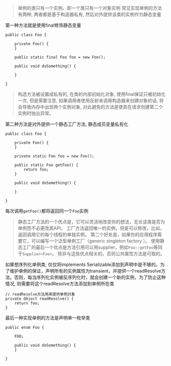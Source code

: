 >单例的类只有一个实例。即一个类只有一个对象实例
常见实现单例的方法有两种, 两者都是基于构造器私有, 然后对外提供该类的实例作为静态变量

第一种方法就是使用final修饰静态变量
```
public class Foo {

	private Foo() {
	}

	public static final Foo foo = new Foo();

	public void doSomething() {

	}

}
```
>构造方法被设置成私有的, 在类的内部初始化对象, 使用final保证只被初始化一次, 但是需要注意, 如果调用者使用反射来调用构造器来创建对象的话, 将会导致内存中出现两个实例对象, 对此避免的方法是使其在请求创建第二个实例时抛出异常。

第二种方法是对外提供一个静态工厂方法, 静态成员变量私有化
```
public class Foo {

	private Foo() {
	}

	private static Foo foo = new Foo();

	public static Foo getFoo() {
		return foo;
	}

	public void doSomething() {

	}

}
```
每次调用`getFoo()`都将返回同一个`Foo`实例
>静态工厂方法的一个优点是，它可以灵活地改变你的想法，无论该类是否为单例而不必更改其API。 工厂方法返回唯一的实例，但是可以修改，比如，返回调用它的每个线程的单独实例。 第二个好处是，如果你的应用程序需要它，可以编写一个泛型单例工厂（generic singleton factory ）。 使用静态工厂的最后一个优点是方法引用可以用supplier，例如`Foo::getFoo`等同于`Supplier<Foo>`。 除非与这些优点相关的，否则公共属性方法是可取的。

如果想序列化单例类, 仅仅将implements Serializable添加到声明中是不够的。为了维护单例的保证，声明所有的实例属性为transient，并提供一个readResolve方法。否则，每当序列化实例被反序列化时，就会创建一个新的实例，为了防止这种情况, 则需要将这个readResolve方法添加到单例所在类

```
// readResolve方法用来提供单例对象
private Object readResolve() {
	return foo;
}
```

最后一种实现单例的方法是声明单一枚举类
```
public enum Foo {
	
	FOO;

	public void doSomething() {
	}

}
```
